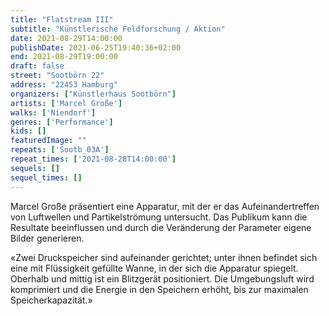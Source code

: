 ```yaml
---
title: "Flatstream III"
subtitle: "Künstlerische Feldforschung / Aktion"
date: 2021-08-29T14:00:00
publishDate: 2021-06-25T19:40:36+02:00
end: 2021-08-29T19:00:00
draft: false
street: "Sootbörn 22"
address: "22453 Hamburg"
organizers: ["Künstlerhaus Sootbörn"]
artists: ['Marcel Große']
walks: ['Niendorf']
genres: ['Performance']
kids: []
featuredImage: ""
repeats: ['Sootb_03A']
repeat_times: ['2021-08-28T14:00:00']
sequels: []
sequel_times: []
---
```


Marcel Große präsentiert eine Apparatur, mit der er das Aufeinandertreffen von Luftwellen und Partikelströmung untersucht. Das Publikum kann die Resultate beeinflussen und durch die Veränderung der Parameter eigene Bilder generieren. 

«Zwei Druckspeicher sind aufeinander gerichtet; unter ihnen befindet sich eine mit Flüssigkeit gefüllte Wanne, in der sich die Apparatur spiegelt. Oberhalb und mittig ist ein Blitzgerät positioniert. Die Umgebungsluft wird komprimiert und die Energie in den Speichern erhöht, bis zur maximalen Speicherkapazität.»